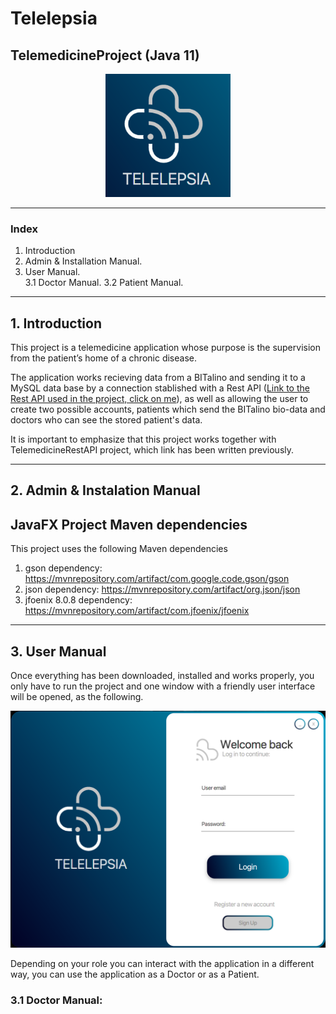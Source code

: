# Telelepsia  
## TelemedicineProject (Java 11)
<div align="center">
<img src="DocumentationDependencies/0.png" alt="drawing" width="200" padding=100%/>  
</div>

-------------------------------

### Index
1. Introduction
2. Admin & Installation Manual.
3. User Manual.  
3.1 Doctor Manual.
3.2 Patient Manual.

-------------------------------

## 1. Introduction

This project is a telemedicine application whose purpose is the supervision from the patient’s home of a chronic disease.

The application works recieving data from a BITalino and sending it to a MySQL data base by a connection stablished with a Rest API ([Link to the Rest API used in the project, click on me](https://github.com/MiguelOteo/TelemedicineRestAPI)), as well as allowing the user to create two possible accounts, patients which send the BITalino bio-data and doctors who can see the stored patient's data.

It is important to emphasize that this project works together with TelemedicineRestAPI project, which link has been written previously. 

----------------------------------------

## 2. Admin & Instalation Manual

## JavaFX Project Maven dependencies

This project uses the following Maven dependencies

1. gson dependency: https://mvnrepository.com/artifact/com.google.code.gson/gson
2. json dependency: https://mvnrepository.com/artifact/org.json/json
3. jfoenix 8.0.8 dependency: https://mvnrepository.com/artifact/com.jfoenix/jfoenix

-----------------------------------------

## 3. User Manual  

Once everything has been downloaded, installed and works properly, you only have to run the project and one window with a friendly user interface will be opened, as the following.

<div align="center">
<img src="DocumentationDependencies/1.png" alt="drawing" width="600" padding=100%/>  
</div>

Depending on your role you can interact with the application in a different way, you can use the application as a Doctor or as a Patient.

### 3.1 Doctor Manual: